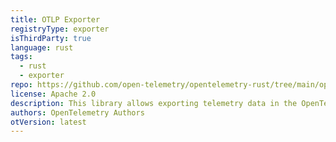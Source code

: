 ```yaml
---
title: OTLP Exporter
registryType: exporter
isThirdParty: true
language: rust
tags:
  - rust
  - exporter
repo: https://github.com/open-telemetry/opentelemetry-rust/tree/main/opentelemetry-otlp
license: Apache 2.0
description: This library allows exporting telemetry data in the OpenTelemetry Protocol (OTLP) format to the OpenTelemetry Collector and OTLP-compliant backends/receivers.
authors: OpenTelemetry Authors
otVersion: latest
---
```


